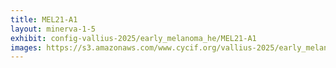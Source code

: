 ```yaml
---
title: MEL21-A1
layout: minerva-1-5
exhibit: config-vallius-2025/early_melanoma_he/MEL21-A1
images: https://s3.amazonaws.com/www.cycif.org/vallius-2025/early_melanoma_he/MEL21-A1
---
```

